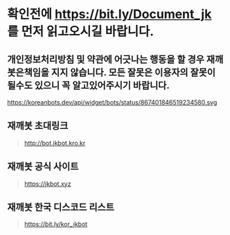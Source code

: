 # 확인전에 https://bit.ly/Document_jk 를 먼저 읽고오시길 바랍니다.
## 개인정보처리방침 및 약관에 어긋나는 행동을 할 경우 재깨봇은책임을 지지 않습니다. 모든 잘못은 이용자의 잘못이 될수도 있으니 꼭 알고있어주시기 바랍니다.

https://koreanbots.dev/api/widget/bots/status/867401846519234580.svg

## 재깨봇 초대링크
> http://bot.jkbot.kro.kr
## 재깨봇 공식 사이트
> https://jkbot.xyz
## 재깨봇 한국 디스코드 리스트
> https://bit.ly/kor_jkbot
